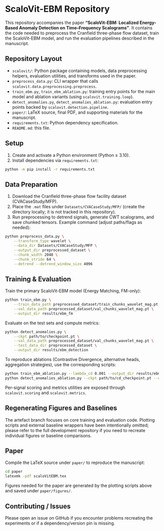 # ScaloVit-EBM Repository

This repository accompanies the paper **“ScaloVit-EBM: Localized Energy-Based Anomaly Detection on Time–Frequency Scalograms”**. It contains the code needed to preprocess the Cranfield three-phase flow dataset, train the ScaloVit-EBM model, and run the evaluation pipelines described in the manuscript.

## Repository Layout

- `scalovit/`: Python package containing models, data preprocessing helpers, evaluation utilities, and transforms used in the paper.
- `preprocess_data.py`: CLI wrapper that calls `scalovit.data.preprocessing.preprocess`.
- `train_ebm.py`, `train_ebm_ablation.py`: training entry points for the main model and ablation variants (using `scalovit.training.loop`).
- `detect_anomalies.py`, `detect_anomalies_ablation.py`: evaluation entry points backed by `scalovit.detection.pipeline`.
- `paper/`: LaTeX source, final PDF, and supporting materials for the manuscript.
- `requirements.txt`: Python dependency specification.
- `README.md`: this file.

## Setup

1. Create and activate a Python environment (Python ≥ 3.10).
2. Install dependencies via `requirements.txt`:

```bash
python -m pip install -r requirements.txt
```

## Data Preparation

1. Download the Cranfield three-phase flow facility dataset (CVACaseStudy/MFP).
2. Place the `.mat` files under `Datasets/CVACaseStudy/MFP/` (create the directory locally; it is not tracked in this repository).
3. Run preprocessing to detrend signals, generate CWT scalograms, and save chunked tensors. Example command (adjust paths/flags as needed):

```bash
python preprocess_data.py \
	--transform_type wavelet \
	--data_dir Datasets/CVACaseStudy/MFP \
	--output_dir preprocessed_dataset \
	--chunk_width 2048 \
	--chunk_stride 64 \
	--detrend --detrend_window_size 4096
```

## Training & Evaluation

Train the primary ScaloVit-EBM model (Energy Matching, FM-only):

```bash
python train_ebm.py \
	--train_data_path preprocessed_dataset/train_chunks_wavelet_mag.pt \
	--val_data_path preprocessed_dataset/val_chunks_wavelet_mag.pt \
	--output_dir results/ebm_fm
```

Evaluate on the test sets and compute metrics:

```bash
python detect_anomalies.py \
	--ckpt path/to/checkpoint.pt \
	--val_data_path preprocessed_dataset/val_chunks_wavelet_mag.pt \
	--test_data_dir preprocessed_dataset \
	--output_dir results/ebm_detection
```

To reproduce ablations (Contrastive Divergence, alternative heads, aggregation strategies), use the corresponding scripts:

```bash
python train_ebm_ablation.py --lambda_cd 0.001 --output_dir results/ebm_cd
python detect_anomalies_ablation.py --ckpt path/to/cd_checkpoint.pt --output_dir results/ebm_cd_detection
```

Per-signal scoring and metrics utilities are exposed through `scalovit.scoring` and `scalovit.metrics`.
## Regenerating Figures and Baselines

The artefact branch focuses on core training and evaluation code. Plotting scripts and external baseline wrappers have been intentionally omitted; please refer to the full development repository if you need to recreate individual figures or baseline comparisons.

## Paper

Compile the LaTeX source under `paper/` to reproduce the manuscript:

```bash
cd paper
latexmk -pdf scaloVitEBM.tex
```

Figures needed for the paper are generated by the plotting scripts above and saved under `paper/figures/`.

## Contributing / Issues

Please open an issue on GitHub if you encounter problems recreating the experiments or if a dependency/version pin is missing.